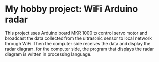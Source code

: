 # My hobby project: WiFi Arduino radar
This project uses Arduino board MKR 1000 to control servo motor and broadcast the data collected from the ultrasonic sensor to local network through WiFi. Then the computer side receives the data and display the radar diagram. for the computer side, the program that displays the radar diagram is written in processing language.
![]()
![]()
![]()
